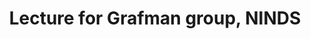 ---
title: "Lecture for Grafman group, NINDS"
project_id: 
date: 
conference_id: ""
presenters:
   - peter_bandettini
summary: "Lecture for Grafman group, NINDS, NIH Bethesda, MD"
file: /assets/presentations/
filename: 
layout: presentation
---